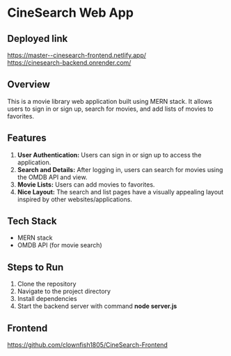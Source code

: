 # CineSearch Web App

## Deployed link

https://master--cinesearch-frontend.netlify.app/ <br>
https://cinesearch-backend.onrender.com/

## Overview

This is a movie library web application built using MERN stack. It allows users to sign in or sign up, search for movies, and add lists of movies to favorites.

## Features

1. **User Authentication:** Users can sign in or sign up to access the application.
2. **Search and Details:** After logging in, users can search for movies using the OMDB API and view.
3. **Movie Lists:** Users can add movies to favorites.
4. **Nice Layout:** The search and list pages have a visually appealing layout inspired by other websites/applications.

## Tech Stack

- MERN stack
- OMDB API (for movie search)

## Steps to Run

1. Clone the repository<br>
2. Navigate to the project directory<br>
3. Install dependencies<br>
4. Start the backend server with command **node server.js**<br>

## Frontend
https://github.com/clownfish1805/CineSearch-Frontend
